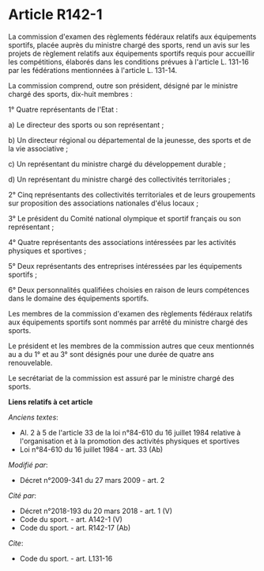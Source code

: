 # Article R142-1

La commission d'examen des règlements fédéraux relatifs aux équipements sportifs, placée auprès du ministre chargé des
sports, rend un avis sur les projets de règlement relatifs aux équipements sportifs requis pour accueillir les compétitions,
élaborés dans les conditions prévues à l'article L. 131-16 par les fédérations mentionnées à l'article L. 131-14. 

La commission comprend, outre son président, désigné par le ministre chargé des sports, dix-huit membres : 

1° Quatre représentants de l'Etat : 

a) Le directeur des sports ou son représentant ; 

b) Un directeur régional ou départemental de la jeunesse, des sports et de la vie associative ; 

c) Un représentant du ministre chargé du développement durable ; 

d) Un représentant du ministre chargé des collectivités territoriales ; 

2° Cinq représentants des collectivités territoriales et de leurs groupements sur proposition des associations nationales
d'élus locaux ; 

3° Le président du Comité national olympique et sportif français ou son représentant ; 

4° Quatre représentants des associations intéressées par les activités physiques et sportives ; 

5° Deux représentants des entreprises intéressées par les équipements sportifs ; 

6° Deux personnalités qualifiées choisies en raison de leurs compétences dans le domaine des équipements sportifs. 

Les membres de la commission d'examen des règlements fédéraux relatifs aux équipements sportifs sont nommés par arrêté du
ministre chargé des sports. 

Le président et les membres de la commission autres que ceux mentionnés au a du 1° et au 3° sont désignés pour une durée de
quatre ans renouvelable. 

Le secrétariat de la commission est assuré par le ministre chargé des sports.

**Liens relatifs à cet article**

_Anciens textes_:

  - Al. 2 à 5 de l'article 33 de la loi n°84-610 du 16 juillet 1984 relative à l'organisation et à la promotion des activités physiques et sportives
  - Loi n°84-610 du 16 juillet 1984 - art. 33 (Ab)

_Modifié par_:

  - Décret n°2009-341 du 27 mars 2009 - art. 2

_Cité par_:

  - Décret n°2018-193 du 20 mars 2018 - art. 1 (V)
  - Code du sport. - art. A142-1 (V)
  - Code du sport. - art. R142-17 (Ab)

_Cite_:

  - Code du sport. - art. L131-16
